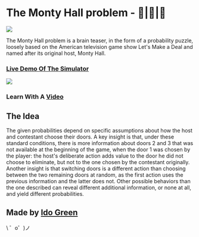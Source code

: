 The Monty Hall problem - 🚗|🐐|🐐
======================

![](https://cdn.glitch.com/c6885165-72f6-41e1-a6bb-23d6eb5d289a%2Fcar.jpg?1532562796878)

The Monty Hall problem is a brain teaser, in the form of a probability puzzle, loosely based on the American television game show Let's Make a Deal and named after its original host, Monty Hall.

### [Live Demo Of The Simulator](https://monty-problem-simulator.glitch.me/)

![](https://upload.wikimedia.org/wikipedia/commons/thumb/3/3f/Monty_open_door.svg/220px-Monty_open_door.svg.png)

### Learn With A [Video](https://www.khanacademy.org/math/precalculus/prob-comb/dependent-events-precalc/v/monty-hall-problem)

## The Idea

The given probabilities depend on specific assumptions about how the host and contestant choose their doors. A key insight is that, under these standard conditions, there is more information about doors 2 and 3 that was not available at the beginning of the game, when the door 1 was chosen by the player: the host's deliberate action adds value to the door he did not choose to eliminate, but not to the one chosen by the contestant originally. Another insight is that switching doors is a different action than choosing between the two remaining doors at random, as the first action uses the previous information and the latter does not. Other possible behaviors than the one described can reveal different additional information, or none at all, and yield different probabilities.

Made by [Ido Green](https://ido-green.appspot.com/)
---------------------------------------------------

\ ゜o゜)ノ